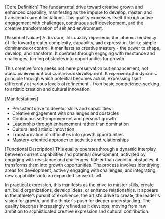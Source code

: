 [Core Definition]
The fundamental drive toward creative growth and enhanced capability, manifesting as the impulse to develop, master, and transcend current limitations. This quality expresses itself through active engagement with challenges, continuous self-development, and the creative transformation of self and environment.

[Essential Nature]
At its core, this quality represents the inherent tendency of life toward greater complexity, capability, and expression. Unlike simple dominance or control, it manifests as creative mastery - the power to shape, develop, and transform. It operates through engaging with resistance and challenges, turning obstacles into opportunities for growth.

This creative force seeks not mere preservation but enhancement, not static achievement but continuous development. It represents the dynamic principle through which potential becomes actual, expressing itself differently at various levels of refinement - from basic competence-seeking to artistic creation and cultural innovation.

[Manifestations]
- Persistent drive to develop skills and capabilities
- Creative engagement with challenges and obstacles
- Continuous self-improvement and personal growth
- Leadership through enhancement rather than domination
- Cultural and artistic innovation
- Transformation of difficulties into growth opportunities
- Mastery-oriented approach to activities and relationships

[Functional Description]
This quality operates through a dynamic interplay between current capabilities and potential development, activated by engaging with resistance and challenges. Rather than avoiding obstacles, it transforms them into growth opportunities. The process involves identifying areas for development, actively engaging with challenges, and integrating new capabilities into an expanded sense of self.

In practical expression, this manifests as the drive to master skills, create art, build organizations, develop ideas, or enhance relationships. It appears in the athlete's pursuit of excellence, the artist's drive to create, the leader's vision for growth, and the thinker's push for deeper understanding. The quality becomes increasingly refined as it develops, moving from raw ambition to sophisticated creative expression and cultural contribution.